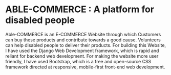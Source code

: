 # ABLE-COMMERCE : A platform for disabled people

Able-COMMERCE is an E-COMMERCE Website through which Customers can buy these products and contribute towards a good cause. Volunteers can help disabled people to deliver their products.  For building this Website, I have used the Django Web Development framework, which is rapid and reliant for backend web development. For making the website more user friendly, I have used Bootstrap, which is a free and open-source CSS framework directed at responsive, mobile-first front-end web development.
